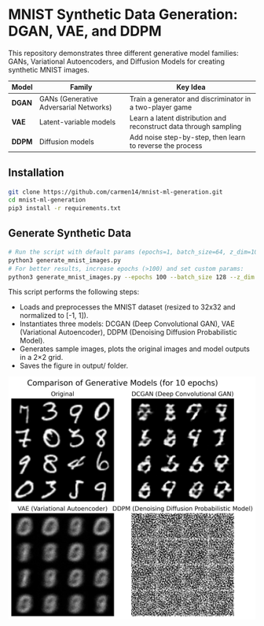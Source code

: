 # MNIST Synthetic Data Generation: DGAN, VAE, and DDPM

This repository demonstrates three different generative model families: GANs, Variational Autoencoders, and Diffusion Models for creating synthetic MNIST images.  

| Model | Family | Key Idea |
|-------|--------|----------|
| **DGAN** | GANs (Generative Adversarial Networks) | Train a generator and discriminator in a two-player game |
| **VAE** | Latent-variable models | Learn a latent distribution and reconstruct data through sampling |
| **DDPM** | Diffusion models | Add noise step-by-step, then learn to reverse the process |

## Installation
```bash
git clone https://github.com/carmen14/mnist-ml-generation.git
cd mnist-ml-generation
pip3 install -r requirements.txt
```

## Generate Synthetic Data

```bash
# Run the script with default params (epochs=1, batch_size=64, z_dim=100):
python3 generate_mnist_images.py
# For better results, increase epochs (>100) and set custom params:
python3 generate_mnist_images.py --epochs 100 --batch_size 128 --z_dim 128
```

This script performs the following steps:
- Loads and preprocesses the MNIST dataset (resized to 32x32 and normalized to [-1, 1]).
- Instantiates three models: DCGAN (Deep Convolutional GAN), VAE (Variational Autoencoder), DDPM (Denoising Diffusion Probabilistic Model).
- Generates sample images, plots the original images and model outputs in a 2×2 grid.
- Saves the figure in output/ folder.

<img src="output/mnist_10epochs_dcgan_vae_ddpm_ml_model_comparison.png" alt="Generated MNIST Samples" width="600"/>
